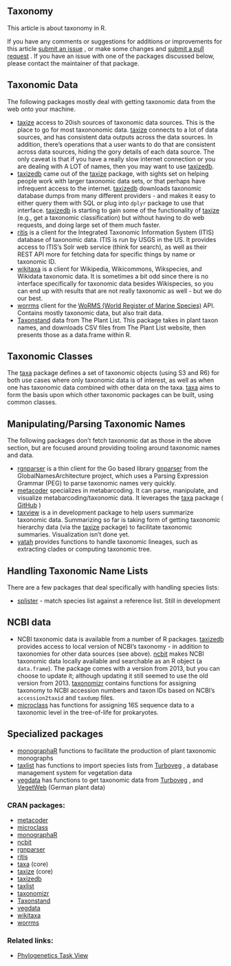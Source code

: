 ## Taxonomy

<div>

This article is about taxonomy in R.

If you have any comments or suggestions for additions or improvements
for this article [submit an
issue](https://github.com/ropensci/taxonomy/issues) , or make some
changes and [submit a pull
request](https://github.com/ropensci/taxonomy/pulls) . If you have an
issue with one of the packages discussed below, please contact the
maintainer of that package.

## Taxonomic Data

The following packages mostly deal with getting taxonomic data from the
web onto your machine.

  - [taxize](https://cran.rstudio.com/web/packages/taxize/index.html) access to 20ish sources of
    taxonomic data sources. This is the place to go for most taxononomic
    data. [taxize](https://cran.rstudio.com/web/packages/taxize/index.html) connects to a lot of
    data sources, and has consistent data outputs across the data
    sources. In addition, there’s operations that a user wants to do
    that are consistent across data sources, hiding the gory details of
    each data source. The only caveat is that if you have a really slow
    internet connection or you are dealing with A LOT of names, then you
    may want to use [taxizedb](https://cran.rstudio.com/web/packages/taxizedb/index.html).
  - [taxizedb](https://cran.rstudio.com/web/packages/taxizedb/index.html) came out of the
    [taxize](https://cran.rstudio.com/web/packages/taxize/index.html) package, with sights set on
    helping people work with larger taxonomic data sets, or that perhaps
    have infrequent access to the internet.
    [taxizedb](https://cran.rstudio.com/web/packages/taxizedb/index.html) downloads taxonomic
    database dumps from many different providers - and makes it easy to
    either query them with SQL or plug into `dplyr` package to use that
    interface. [taxizedb](https://cran.rstudio.com/web/packages/taxizedb/index.html) is starting
    to gain some of the functionality of
    [taxize](https://cran.rstudio.com/web/packages/taxize/index.html) (e.g., get a taxonomic
    classification) but without having to do web requests, and doing
    large set of them much faster.
  - [ritis](https://cran.rstudio.com/web/packages/ritis/index.html) is a client for the Integrated
    Taxonomic Information System (ITIS) database of taxonomic data. ITIS
    is run by USGS in the US. It provides access to ITIS’s Solr web
    service (think for search), as well as their REST API more for
    fetching data for specific things by name or taxonomic ID.
  - [wikitaxa](https://cran.rstudio.com/web/packages/wikitaxa/index.html) is a client for
    Wikipedia, Wikicommons, Wikspecies, and Wikidata taxonomic data. It
    is sometimes a bit odd since there is no interface specifically for
    taxonomic data besides Wikispecies, so you can end up with results
    that are not really taxonomic as well - but we do our best.
  - [worrms](https://cran.rstudio.com/web/packages/worrms/index.html) client for the [WoRMS (World
    Register of Marine Species)](http://www.marinespecies.org/) API.
    Contains mostly taxonomic data, but also trait data.
  - [Taxonstand](https://cran.rstudio.com/web/packages/Taxonstand/index.html) data from The Plant
    List. This package takes in plant taxon names, and downloads CSV
    files from The Plant List website, then presents those as a
    data.frame within R.

## Taxonomic Classes

The [taxa](https://cran.rstudio.com/web/packages/taxa/index.html) package defines a set of
taxonomic objects (using S3 and R6) for both use cases where only
taxonomic data is of interest, as well as when one has taxonomic data
combined with other data on the taxa.
[taxa](https://cran.rstudio.com/web/packages/taxa/index.html) aims to form the basis upon which
other taxonomic packages can be built, using common classes.

## Manipulating/Parsing Taxonomic Names

The following packages don’t fetch taxonomic dat as those in the above
section, but are focused around providing tooling around taxonomic names
and data.

  - [rgnparser](https://cran.rstudio.com/web/packages/rgnparser/index.html) is a thin client for
    the Go based library [gnparser](https://gitlab.com/gogna/gnparser)
    from the GlobalNamesArchitecture project, which uses a Parsing
    Expression Grammar (PEG) to parse taxonomic names very quickly.
  - [metacoder](https://cran.rstudio.com/web/packages/metacoder/index.html) specializes in
    metabarcoding. It can parse, manipulate, and visualize
    metabarcoding/taxonomic data. It leverages the
    [taxa](https://cran.rstudio.com/web/packages/taxa/index.html) package (
    [GitHub](https://github.com/grunwaldlab/metacoder) )
  - [taxview](https://github.com/ropensci/taxview) is a in development
    package to help users summarize taxonomic data. Summarizing so far
    is taking form of getting taxonomic hierarchy data (via the
    [taxize](https://cran.rstudio.com/web/packages/taxize/index.html) package) to facilitate
    taxonomic summaries. Visualization isn’t done yet.
  - [yatah](https://cran.r-project.org/package=yatah) provides functions to handle taxonomic lineages, 
    such as extracting clades or computing taxonomic tree.

## Handling Taxonomic Name Lists

There are a few packages that deal specifically with handling species
lists:

  - [splister](https://github.com/sckott/splister) - match species list
    against a reference list. Still in development

## NCBI data

  - NCBI taxonomic data is available from a number of R packages.
    [taxizedb](https://cran.rstudio.com/web/packages/taxizedb/index.html) provides access to local
    version of NCBI’s taxonomy - in addition to taxonomies for other
    data sources (see above). [ncbit](https://cran.rstudio.com/web/packages/ncbit/index.html)
    makes NCBI taxonomic data locally available and searchable as an R
    object (a `data.frame`). The package comes with a version from 2013,
    but you can choose to update it; although updating it still seemed
    to use the old version from 2013.
    [taxonomizr](https://cran.rstudio.com/web/packages/taxonomizr/index.html) contains functions
    for assigning taxonomy to NCBI accession numbers and taxon IDs based
    on NCBI’s `accession2taxid` and `taxdump` files.
  - [microclass](https://cran.rstudio.com/web/packages/microclass/index.html) has functions for
    assigning 16S sequence data to a taxonomic level in the tree-of-life
    for prokaryotes.

## Specialized packages

  - [monographaR](https://cran.rstudio.com/web/packages/monographaR/index.html) functions to
    facilitate the production of plant taxonomic monographs
  - [taxlist](https://cran.rstudio.com/web/packages/taxlist/index.html) has functions to import
    species lists from
    [Turboveg](https://www.synbiosys.alterra.nl/turboveg/) , a database
    management system for vegetation data
  - [vegdata](https://cran.rstudio.com/web/packages/vegdata/index.html) has functions to get
    taxonomic data from
    [Turboveg](https://www.synbiosys.alterra.nl/turboveg/) , and
    [VegetWeb](https://www.vegetweb.de/) (German plant data)

</div>

### CRAN packages:

  - [metacoder](https://cran.rstudio.com/web/packages/metacoder/index.html)
  - [microclass](https://cran.rstudio.com/web/packages/microclass/index.html)
  - [monographaR](https://cran.rstudio.com/web/packages/monographaR/index.html)
  - [ncbit](https://cran.rstudio.com/web/packages/ncbit/index.html)
  - [rgnparser](https://cran.rstudio.com/web/packages/rgnparser/index.html)
  - [ritis](https://cran.rstudio.com/web/packages/ritis/index.html)
  - [taxa](https://cran.rstudio.com/web/packages/taxa/index.html) (core)
  - [taxize](https://cran.rstudio.com/web/packages/taxize/index.html) (core)
  - [taxizedb](https://cran.rstudio.com/web/packages/taxizedb/index.html)
  - [taxlist](https://cran.rstudio.com/web/packages/taxlist/index.html)
  - [taxonomizr](https://cran.rstudio.com/web/packages/taxonomizr/index.html)
  - [Taxonstand](https://cran.rstudio.com/web/packages/Taxonstand/index.html)
  - [vegdata](https://cran.rstudio.com/web/packages/vegdata/index.html)
  - [wikitaxa](https://cran.rstudio.com/web/packages/wikitaxa/index.html)
  - [worrms](https://cran.rstudio.com/web/packages/worrms/index.html)

### Related links:

  - [Phylogenetics Task
    View](https://cran.rstudio.com/web/views/Phylogenetics.html)
